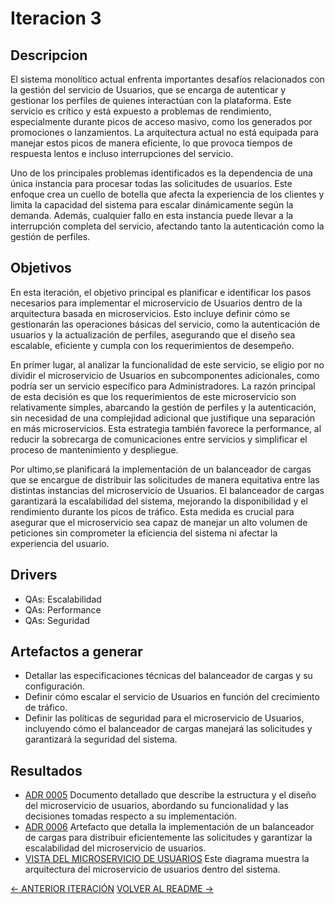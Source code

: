 # Iteracion 3
## Descripcion

El sistema monolítico actual enfrenta importantes desafíos relacionados con la gestión del servicio de Usuarios, que se encarga de autenticar y gestionar los perfiles de quienes interactúan con la plataforma. Este servicio es crítico y está expuesto a problemas de rendimiento, especialmente durante picos de acceso masivo, como los generados por promociones o lanzamientos. La arquitectura actual no está equipada para manejar estos picos de manera eficiente, lo que provoca tiempos de respuesta lentos e incluso interrupciones del servicio.

Uno de los principales problemas identificados es la dependencia de una única instancia para procesar todas las solicitudes de usuarios. Este enfoque crea un cuello de botella que afecta la experiencia de los clientes y limita la capacidad del sistema para escalar dinámicamente según la demanda. Además, cualquier fallo en esta instancia puede llevar a la interrupción completa del servicio, afectando tanto la autenticación como la gestión de perfiles.

## Objetivos

En esta iteración, el objetivo principal es planificar e identificar los pasos necesarios para implementar el microservicio de Usuarios dentro de la arquitectura basada en microservicios. Esto incluye definir cómo se gestionarán las operaciones básicas del servicio, como la autenticación de usuarios y la actualización de perfiles, asegurando que el diseño sea escalable, eficiente y cumpla con los requerimientos de desempeño.

En primer lugar, al analizar la funcionalidad de este servicio, se eligio por no dividir el microservicio de Usuarios en subcomponentes adicionales, como podría ser un servicio específico para Administradores. La razón principal de esta decisión es que los requerimientos de este microservicio son relativamente simples, abarcando la gestión de perfiles y la autenticación, sin necesidad de una complejidad adicional que justifique una separación en más microservicios. Esta estrategia también favorece la performance, al reducir la sobrecarga de comunicaciones entre servicios y simplificar el proceso de mantenimiento y despliegue.

Por ultimo,se planificará la implementación de un balanceador de cargas que se encargue de distribuir las solicitudes de manera equitativa entre las distintas instancias del microservicio de Usuarios. El balanceador de cargas garantizará la escalabilidad del sistema, mejorando la disponibilidad y el rendimiento durante los picos de tráfico. Esta medida es crucial para asegurar que el microservicio sea capaz de manejar un alto volumen de peticiones sin comprometer la eficiencia del sistema ni afectar la experiencia del usuario. 

## Drivers

* QAs: Escalabilidad
* QAs: Performance
* QAs: Seguridad

## Artefactos a generar

* Detallar las especificaciones técnicas del balanceador de cargas y su configuración.
* Definir cómo escalar el servicio de Usuarios en función del crecimiento de tráfico.
* Definir las políticas de seguridad para el microservicio de Usuarios, incluyendo cómo el balanceador de cargas manejará las solicitudes y garantizará la seguridad del sistema.

## Resultados

* [ADR 0005](/docs/decisiones/0005-estructura-de-microservicio-de-usuarios.md) Documento detallado que describe la estructura y el diseño del microservicio de usuarios, abordando su funcionalidad y las decisiones tomadas respecto a su implementación.
* [ADR 0006](/docs/decisiones/0006-implementar-un-balanceador-de-cargas-sobre-microservicio-de-usuarios.md) Artefacto que detalla la implementación de un balanceador de cargas para distribuir eficientemente las solicitudes y garantizar la escalabilidad del microservicio de usuarios.
* [VISTA DEL MICROSERVICIO DE USUARIOS](/docs/vistas/Diagrama_de_division_de_microservicio_de_usuarios.png)  Este diagrama muestra la arquitectura del microservicio de usuarios dentro del sistema.

[<- ANTERIOR ITERACIÓN](/docs/iteraciones/iteracion-2.md) [VOLVER AL README ->](/README.md)